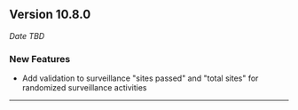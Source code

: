 
## Version 10.8.0
_Date TBD_

### New Features
* Add validation to surveillance "sites passed" and "total sites" for randomized surveillance activities

---
